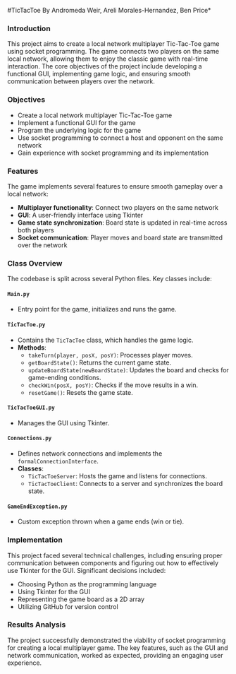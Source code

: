 #TicTacToe
By Andromeda Weir, Areli Morales-Hernandez, Ben Price*

### Introduction
This project aims to create a local network multiplayer Tic-Tac-Toe game using socket programming. The game connects two players on the same local network, allowing them to enjoy the classic game with real-time interaction. The core objectives of the project include developing a functional GUI, implementing game logic, and ensuring smooth communication between players over the network.

### Objectives
- Create a local network multiplayer Tic-Tac-Toe game
- Implement a functional GUI for the game
- Program the underlying logic for the game
- Use socket programming to connect a host and opponent on the same network
- Gain experience with socket programming and its implementation

### Features
The game implements several features to ensure smooth gameplay over a local network:
- **Multiplayer functionality**: Connect two players on the same network
- **GUI**: A user-friendly interface using Tkinter
- **Game state synchronization**: Board state is updated in real-time across both players
- **Socket communication**: Player moves and board state are transmitted over the network

### Class Overview
The codebase is split across several Python files. Key classes include:

#### `Main.py`
- Entry point for the game, initializes and runs the game.

#### `TicTacToe.py`
- Contains the `TicTacToe` class, which handles the game logic.
- **Methods**:
  - `takeTurn(player, posX, posY)`: Processes player moves.
  - `getBoardState()`: Returns the current game state.
  - `updateBoardState(newBoardState)`: Updates the board and checks for game-ending conditions.
  - `checkWin(posX, posY)`: Checks if the move results in a win.
  - `resetGame()`: Resets the game state.

#### `TicTacToeGUI.py`
- Manages the GUI using Tkinter.

#### `Connections.py`
- Defines network connections and implements the `formalConnectionInterface`.
- **Classes**:
  - `TicTacToeServer`: Hosts the game and listens for connections.
  - `TicTacToeClient`: Connects to a server and synchronizes the board state.

#### `GameEndException.py`
- Custom exception thrown when a game ends (win or tie).

### Implementation
This project faced several technical challenges, including ensuring proper communication between components and figuring out how to effectively use Tkinter for the GUI. Significant decisions included:
- Choosing Python as the programming language
- Using Tkinter for the GUI
- Representing the game board as a 2D array
- Utilizing GitHub for version control

### Results Analysis
The project successfully demonstrated the viability of socket programming for creating a local multiplayer game. The key features, such as the GUI and network communication, worked as expected, providing an engaging user experience.


